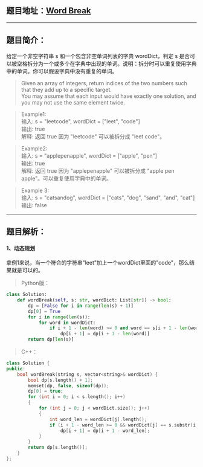 ## 题目地址：[Word Break](https://leetcode.com/problems/word-break/)
---
## 题目简介：
给定一个非空字符串 s 和一个包含非空单词列表的字典 wordDict，判定 s 是否可以被空格拆分为一个或多个在字典中出现的单词。说明：拆分时可以重复使用字典中的单词。你可以假设字典中没有重复的单词。
> Given an array of integers, return indices of the two numbers such that they add up to a specific target.  
> You may assume that each input would have exactly one solution, and you may not use the same element twice.
 
> Example1:   
> 输入: s = "leetcode", wordDict = ["leet", "code"]  
> 输出: true  
> 解释: 返回 true 因为 "leetcode" 可以被拆分成 "leet code"。  

> Example2:   
> 输入: s = "applepenapple", wordDict = ["apple", "pen"]  
> 输出: true  
> 解释: 返回 true 因为 "applepenapple" 可以被拆分成 "apple pen apple"。可以重复使用字典中的单词。  

> Example 3:   
> 输入: s = "catsandog", wordDict = ["cats", "dog", "sand", "and", "cat"]  
> 输出: false  

---
## 题目解析：  
#### 1、动态规划  
拿例1来说，当一个符合的字符串"leet"加上一个wordDict里面的"code"，那么结果就是可以的。   
>Python版：

```python
class Solution:
    def wordBreak(self, s: str, wordDict: List[str]) -> bool:
        dp = [False for i in range(len(s) + 1)]
        dp[0] = True
        for i in range(len(s)):
            for word in wordDict:
                if i + 1 - len(word) >= 0 and word == s[i + 1 - len(word):i + 1] and dp[i + 1 - len(word)]:
                    dp[i + 1] = dp[i + 1 - len(word)]
        return dp[len(s)]   
```
>C++：

```c++
class Solution {
public:
    bool wordBreak(string s, vector<string>& wordDict) {
        bool dp[s.length() + 1];
        memset(dp, false, sizeof(dp));
        dp[0] = true;
        for (int i = 0; i < s.length(); i++)
        {
            for (int j = 0; j < wordDict.size(); j++)
            {
                int word_len = wordDict[j].length();
                if (i + 1 - word_len >= 0 && wordDict[j] == s.substr(i + 1 - word_len,word_len) && dp[i + 1 - word_len])
                    dp[i + 1] = dp[i + 1 - word_len];
            }
        }
        return dp[s.length()];
    }
};
```
